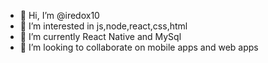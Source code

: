 - 👋 Hi, I’m @iredox10
- 👀 I’m interested in js,node,react,css,html
- 🌱 I’m currently React Native and MySql 
- 💞️ I’m looking to collaborate on mobile apps and web apps
<!-- - 📫 How to reach me ... -->

<!---
iredox10/iredox10 is a ✨ special ✨ repository because its `README.md` (this file) appears on your GitHub profile.
You can click the Preview link to take a look at your changes.
--->
